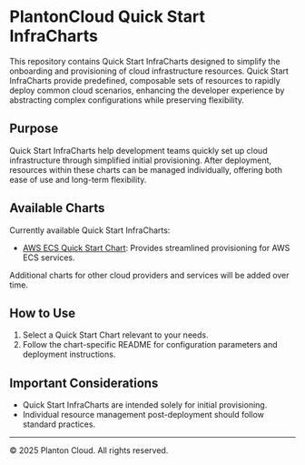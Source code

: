 # PlantonCloud Quick Start InfraCharts

This repository contains Quick Start InfraCharts designed to simplify the onboarding and provisioning of cloud
infrastructure resources. Quick Start InfraCharts provide predefined, composable sets of resources to rapidly deploy common
cloud scenarios, enhancing the developer experience by abstracting complex configurations while preserving flexibility.

## Purpose

Quick Start InfraCharts help development teams quickly set up cloud infrastructure through simplified initial provisioning.
After deployment, resources within these charts can be managed individually, offering both ease of use and long-term
flexibility.

## Available Charts

Currently available Quick Start InfraCharts:

- [AWS ECS Quick Start Chart](aws-ecs/README.md): Provides streamlined provisioning for AWS ECS services.

Additional charts for other cloud providers and services will be added over time.

## How to Use

1. Select a Quick Start Chart relevant to your needs.
2. Follow the chart-specific README for configuration parameters and deployment instructions.

## Important Considerations

- Quick Start InfraCharts are intended solely for initial provisioning.
- Individual resource management post-deployment should follow standard practices.

---

© 2025 Planton Cloud. All rights reserved.

